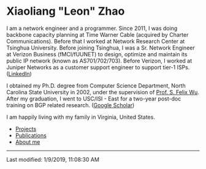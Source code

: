 # Xiaoliang "Leon" Zhao

I am a network engineer and a programmer. Since 2011, I was doing backbone capacity planning at Time Warner Cable (acquired by Charter Communications). Before that I worked at Network Research Center at Tsinghua University. Before joining Tsinghua, I was a Sr. Network Engineer at Verizon Business (fMCI/fUUNET) to design, optimize and maintain its public IP network (known as AS701/702/703). Before Verizon, I worked at Juniper Networks as a customer support engineer to support tier-1 ISPs. ([LinkedIn](https://www.linkedin.com/in/xleonzhao/))

I obtained my Ph.D. degree from Computer Science Department, North Carolina State University in 2002, under the supervision of [Prof. S. Felix Wu](http://web.cs.ucdavis.edu/~wu/). After my graduation, I went to USC/ISI - East for a two-year post-doc training on BGP related research. ([Google Scholar](https://scholar.google.com/citations?user=e1kOt7YAAAAJ&hl=en))

I am happily living with my family in Virginia, United States.

* [Projects](projects.md)
* [Publications](paper/)
* [About me](about/)

---
Last modified: 1/9/2019, 11:08:30 AM
